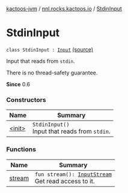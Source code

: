 [kactoos-jvm](../../index.md) / [nnl.rocks.kactoos.io](../index.md) / [StdinInput](./index.md)

# StdinInput

`class StdinInput : `[`Input`](../../nnl.rocks.kactoos/-input/index.md) [(source)](https://github.com/neonailol/kactoos/blob/master/kactoos-jvm/src/main/kotlin/nnl/rocks/kactoos/io/StdinInput.kt#L17)

Input that reads from `stdin`.

There is no thread-safety guarantee.

**Since**
0.6

### Constructors

| Name | Summary |
|---|---|
| [&lt;init&gt;](-init-.md) | `StdinInput()`<br>Input that reads from `stdin`. |

### Functions

| Name | Summary |
|---|---|
| [stream](stream.md) | `fun stream(): `[`InputStream`](http://docs.oracle.com/javase/8/docs/api/java/io/InputStream.html)<br>Get read access to it. |
